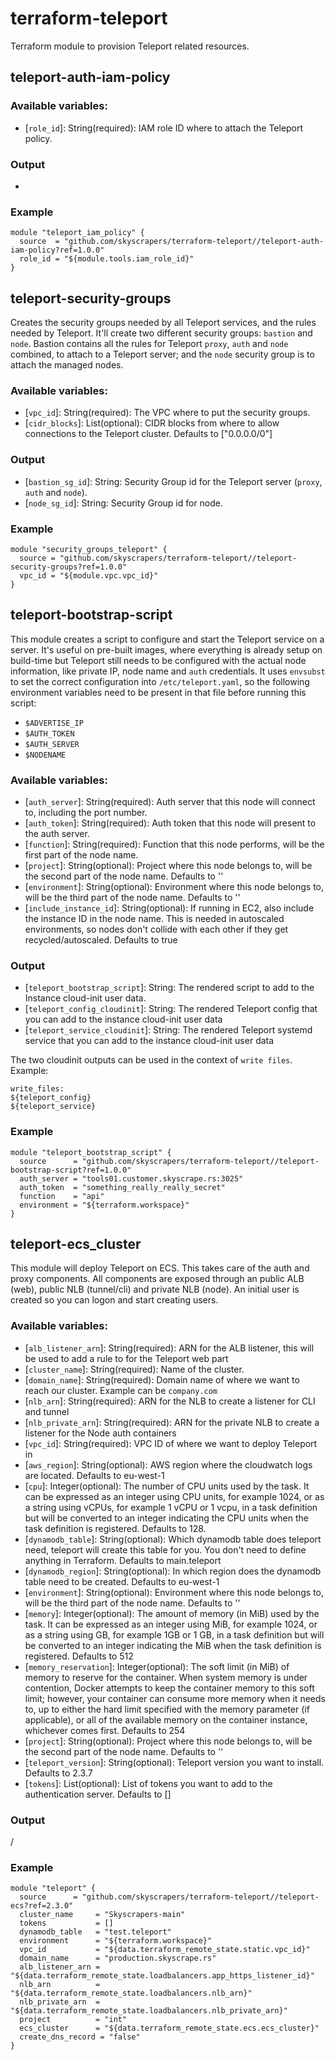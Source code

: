 # terraform-teleport
Terraform module to provision Teleport related resources.

## teleport-auth-iam-policy

### Available variables:
* [`role_id`]: String(required): IAM role ID where to attach the Teleport policy.

### Output
-

### Example
```
module "teleport_iam_policy" {
  source  = "github.com/skyscrapers/terraform-teleport//teleport-auth-iam-policy?ref=1.0.0"
  role_id = "${module.tools.iam_role_id}"
}
```

## teleport-security-groups

Creates the security groups needed by all Teleport services, and the rules needed by Teleport.
It'll create two different security groups: `bastion` and `node`. Bastion contains all the rules for Teleport `proxy`, `auth` and `node` combined, to attach to a Teleport server; and the `node` security group is to attach the managed nodes.

### Available variables:
* [`vpc_id`]: String(required): The VPC where to put the security groups.
* [`cidr_blocks`]: List(optional): CIDR blocks from where to allow connections to the Teleport cluster. Defaults to ["0.0.0.0/0"]

### Output
 * [`bastion_sg_id`]: String: Security Group id for the Teleport server (`proxy`, `auth` and `node`).
 * [`node_sg_id`]: String: Security Group id for node.

### Example
```
module "security_groups_teleport" {
  source = "github.com/skyscrapers/terraform-teleport//teleport-security-groups?ref=1.0.0"
  vpc_id = "${module.vpc.vpc_id}"
}
```

## teleport-bootstrap-script

This module creates a script to configure and start the Teleport service on a server. It's useful on pre-built images, where everything is already setup on build-time but Teleport still needs to be configured with the actual node information, like private IP, node name and `auth` credentials. It uses `envsubst` to set the correct configuration into `/etc/teleport.yaml`, so the following environment variables need to be present in that file before running this script:

- `$ADVERTISE_IP`
- `$AUTH_TOKEN`
- `$AUTH_SERVER`
- `$NODENAME`

### Available variables:
* [`auth_server`]: String(required): Auth server that this node will connect to, including the port number.
* [`auth_token`]: String(required): Auth token that this node will present to the auth server.
* [`function`]: String(required): Function that this node performs, will be the first part of the node name.
* [`project`]: String(optional): Project where this node belongs to, will be the second part of the node name. Defaults to ''
* [`environment`]: String(optional): Environment where this node belongs to, will be the third part of the node name. Defaults to ''
* [`include_instance_id`]: String(optional): If running in EC2, also include the instance ID in the node name. This is needed in autoscaled environments, so nodes don't collide with each other if they get recycled/autoscaled. Defaults to true

### Output
 * [`teleport_bootstrap_script`]: String: The rendered script to add to the Instance cloud-init user data.
 * [`teleport_config_cloudinit`]: String: The rendered Teleport config that you can add to the instance cloud-init user data
 * [`teleport_service_cloudinit`]: String: The rendered Teleport systemd service that you can add to the instance cloud-init user data


The two cloudinit outputs can be used in the context of `write files`. Example:
```
write_files:
${teleport_config}
${teleport_service}
```

### Example
```
module "teleport_bootstrap_script" {
  source      = "github.com/skyscrapers/terraform-teleport//teleport-bootstrap-script?ref=1.0.0"
  auth_server = "tools01.customer.skyscrape.rs:3025"
  auth_token  = "something_really_really_secret"
  function    = "api"
  environment = "${terraform.workspace}"
}
```

## teleport-ecs_cluster

This module will deploy Teleport on ECS. This takes care of the auth and proxy components. All components are exposed through an public ALB (web), public NLB (tunnel/cli) and private NLB (node). An initial user is created so you can logon and start creating users.

### Available variables:
* [`alb_listener_arn`]: String(required): ARN for the ALB listener, this will be used to add a rule to for the Teleport web part
* [`cluster_name`]: String(required): Name of the cluster.
* [`domain_name`]: String(required): Domain name of where we want to reach our cluster. Example can be `company.com`
* [`nlb_arn`]: String(required): ARN for the NLB to create a listener for CLI and tunnel
* [`nlb_private_arn`]: String(required): ARN for the private NLB to create a listener for the Node auth containers
* [`vpc_id`]: String(required): VPC ID of where we want to deploy Teleport in
* [`aws_region`]: String(optional): AWS region where the cloudwatch logs are located. Defaults to eu-west-1
* [`cpu`]: Integer(optional): The number of CPU units used by the task. It can be expressed as an integer using CPU units, for example 1024, or as a string using vCPUs, for example 1 vCPU or 1 vcpu, in a task definition but will be converted to an integer indicating the CPU units when the task definition is registered. Defaults to 128.
* [`dynamodb_table`]: String(optional): Which dynamodb table does teleport need, teleport will create this table for you. You don't need to define anything in Terraform. Defaults to main.teleport
* [`dynamodb_region`]: String(optional): In which region does the dynamodb table need to be created. Defaults to eu-west-1
* [`environment`]: String(optional): Environment where this node belongs to, will be the third part of the node name. Defaults to ''
* [`memory`]: Integer(optional): The amount of memory (in MiB) used by the task. It can be expressed as an integer using MiB, for example 1024, or as a string using GB, for example 1GB or 1 GB, in a task definition but will be converted to an integer indicating the MiB when the task definition is registered. Defaults to 512
* [`memory_reservation`]: Integer(optional): The soft limit (in MiB) of memory to reserve for the container. When system memory is under contention, Docker attempts to keep the container memory to this soft limit; however, your container can consume more memory when it needs to, up to either the hard limit specified with the memory parameter (if applicable), or all of the available memory on the container instance, whichever comes first. Defaults to 254
* [`project`]: String(optional): Project where this node belongs to, will be the second part of the node name. Defaults to ''
* [`teleport_version`]: String(optional): Teleport version you want to install. Defaults to 2.3.7
* [`tokens`]: List(optional): List of tokens you want to add to the authentication server. Defaults to []

### Output
/

### Example
```
module "teleport" {
  source      = "github.com/skyscrapers/terraform-teleport//teleport-ecs?ref=2.3.0"
  cluster_name     = "Skyscrapers-main"
  tokens           = []
  dynamodb_table   = "test.teleport"
  environment      = "${terraform.workspace}"
  vpc_id           = "${data.terraform_remote_state.static.vpc_id}"
  domain_name      = "production.skyscrape.rs"
  alb_listener_arn = "${data.terraform_remote_state.loadbalancers.app_https_listener_id}"
  nlb_arn          = "${data.terraform_remote_state.loadbalancers.nlb_arn}"
  nlb_private_arn  = "${data.terraform_remote_state.loadbalancers.nlb_private_arn}"
  project          = "int"
  ecs_cluster      = "${data.terraform_remote_state.ecs.ecs_cluster}"
  create_dns_record = "false"
}

```
